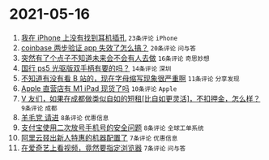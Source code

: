 # 2021-05-16

1. [我在 iPhone 上没有找到耳机插孔](https://www.v2ex.com/t/777185) `23条评论` `iPhone`
1. [coinbase 两步验证 app 失效了怎么搞？](https://www.v2ex.com/t/777188) `20条评论` `问与答`
1. [突然有了个点子不知道未来会不会有人去做](https://www.v2ex.com/t/777207) `16条评论` `奇思妙想`
1. [国行 ps5 光驱版双手柄有要的吗？](https://www.v2ex.com/t/777182) `14条评论` `深圳`
1. [不知道有没有看 B 站的，现在字母缩写现象很严重啊](https://www.v2ex.com/t/777184) `11条评论` `分享发现`
1. [Apple 直营店有 M1 iPad 现货了吗](https://www.v2ex.com/t/777186) `10条评论` `Apple`
1. [V 友们，如果在成都做类似自如的短租[比自如更灵活]，不扣押金，怎么样？](https://www.v2ex.com/t/777199) `9条评论` `成都`
1. [羊毛党 请进](https://www.v2ex.com/t/777202) `8条评论` `优惠信息`
1. [支付宝使用二次放号手机号的安全问题](https://www.v2ex.com/t/777195) `8条评论` `全球工单系统`
1. [阿里云叕出新人特惠的机器配置了](https://www.v2ex.com/t/777191) `7条评论` `优惠信息`
1. [在爱奇艺上看视频，竟然要指定浏览器](https://www.v2ex.com/t/777189) `7条评论` `问与答`
